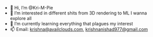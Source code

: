 - 👋 Hi, I’m @Kri-M-Pie
- 👀 I’m interested in different shits from 3D rendering to ML I wanna explore all
- 🌱 I’m currently learning everything that plagues my interest
- 📫 Email: krishna@availclouds.com, krishnanishad977@gmail.com
<!---
Kri-M-Pie/Kri-M-Pie is a ✨ special ✨ repository because its `README.md` (this file) appears on your GitHub profile.
You can click the Preview link to take a look at your changes.
--->

